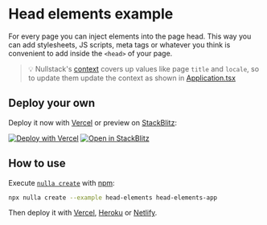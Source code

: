 # Head elements example

For every page you can inject elements into the page head. This way you can add stylesheets, JS scripts, meta tags or whatever you think is convenient to add inside the `<head>` of your page.

> 💡 Nullstack's [context](https://nullstack.app/context) covers up values like page `title` and `locale`, so to update them update the context as shown in [Application.tsx](./src/Application.tsx)

## Deploy your own

Deploy it now with [Vercel](https://vercel.com) or preview on [StackBlitz](https://stackblitz.com):

[![Deploy with Vercel](https://vercel.com/button)](https://nullstack-new.vercel.app/head-elements?vercel)
[![Open in StackBlitz](https://developer.stackblitz.com/img/open_in_stackblitz.svg)](https://nullstack-new.vercel.app/head-elements)

## How to use

Execute [`nulla create`](https://github.com/GuiDevloper/nulla) with [npm](https://docs.npmjs.com/cli/init):

```bash
npx nulla create --example head-elements head-elements-app
```

Then deploy it with [Vercel](https://github.com/GuiDevloper/nulla/blob/main/docs/en-US/deploy-vercel.md), [Heroku](https://github.com/GuiDevloper/nulla/blob/main/docs/en-US/deploy-heroku.md) or [Netlify](https://github.com/GuiDevloper/nulla/blob/main/docs/en-US/deploy-netlify.md).